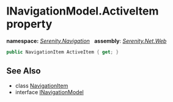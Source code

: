 # INavigationModel.ActiveItem property
**namespace:** *[Serenity.Navigation](../../README.md#serenity.navigation-namespace)*   **assembly**: *[Serenity.Net.Web](../../README.md)*

```csharp
public NavigationItem ActiveItem { get; }
```

## See Also

* class [NavigationItem](../NavigationItem.md)
* interface [INavigationModel](../INavigationModel.md)